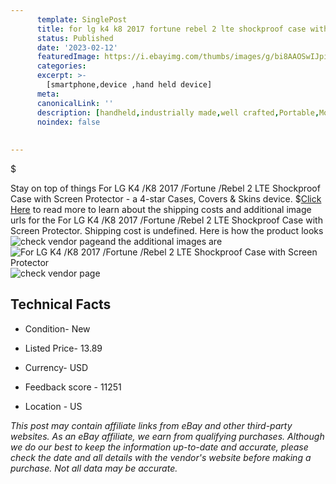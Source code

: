 ```yaml
---
      template: SinglePost
      title: for lg k4 k8 2017 fortune rebel 2 lte shockproof case with screen protector
      status: Published
      date: '2023-02-12'
      featuredImage: https://i.ebayimg.com/thumbs/images/g/bi8AAOSwIJpi~uqn/s-l225.jpg
      categories: 
      excerpt: >-
        [smartphone,device ,hand held device]
      meta:
      canonicalLink: ''
      description: [handheld,industrially made,well crafted,Portable,Mobile,Compact,Convenient,Lightweight,Maneuverable,Man-portable,Miniature,Carriable,Hand-held,Light,Holdable,Transportable,Mobile device,Pocket-sized,On-the-go,Wireless,Cordless,Compact size,Convenient size, smartphone,device ,hand held device]
      noindex: false
      
        
---
```

$

Stay on top of things For LG K4 /K8 2017 /Fortune /Rebel 2 LTE Shockproof Case with Screen Protector - a 4-star Cases, Covers & Skins device.
$[Click Here](https://www.ebay.com/itm/204123556375?hash=item2f86b64a17%3Ag%3Abi8AAOSwIJpi%7Euqn&mkevt=1&mkcid=1&mkrid=711-53200-19255-0&campid=%253CePNCampaignId%253E&customid=%253CreferenceId%253E&toolid=10049) to read more to learn about the shipping costs and additional image urls for the For LG K4 /K8 2017 /Fortune /Rebel 2 LTE Shockproof Case with Screen Protector. Shipping cost is undefined. Here is how the product looks ![check vendor page](https://i.ebayimg.com/thumbs/images/g/bi8AAOSwIJpi~uqn/s-l225.jpg)and the additional images are![For LG K4 /K8 2017 /Fortune /Rebel 2 LTE Shockproof Case with Screen Protector](https://i.ebayimg.com/images/g/bi8AAOSwIJpi~uqn/s-l1200.jpg)![check vendor page](https://origin-galleryplus.ebayimg.com/ws/web/204123556375_2_0_1/225x225.jpg,https://origin-galleryplus.ebayimg.com/ws/web/204123556375_3_0_1/225x225.jpg,https://origin-galleryplus.ebayimg.com/ws/web/204123556375_4_0_1/225x225.jpg,https://origin-galleryplus.ebayimg.com/ws/web/204123556375_5_0_1/225x225.jpg,https://origin-galleryplus.ebayimg.com/ws/web/204123556375_6_0_1/225x225.jpg,https://origin-galleryplus.ebayimg.com/ws/web/204123556375_7_0_1/225x225.jpg,https://origin-galleryplus.ebayimg.com/ws/web/204123556375_8_0_1/225x225.jpg,https://origin-galleryplus.ebayimg.com/ws/web/204123556375_9_0_1/225x225.jpg,https://origin-galleryplus.ebayimg.com/ws/web/204123556375_10_0_1/225x225.jpg,https://origin-galleryplus.ebayimg.com/ws/web/204123556375_11_0_1/225x225.jpg,https://origin-galleryplus.ebayimg.com/ws/web/204123556375_12_0_1/225x225.jpg)



 ## Technical Facts 



     
      

 - Condition- New 


      

 - Listed Price- 13.89 


      

 - Currency- USD 


      

 - Feedback score - 11251 


      

 - Location - US 


      
      

 *_This post may contain affiliate links from eBay and other third-party websites. As an eBay affiliate, we earn from qualifying purchases. Although we do our best to keep the information up-to-date and accurate, please check the date and all details with the vendor's website before making a purchase. Not all data may be accurate._*






